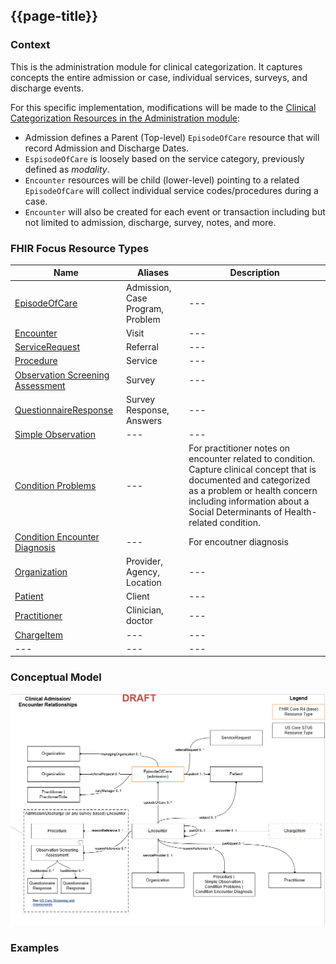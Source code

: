 ## {{page-title}}

### Context
This is the administration module for clinical categorization.  It captures concepts the entire admission or case, individual services, surveys, and discharge events.

For this specific implementation, modifications will be made to the [Clinical Categorization Resources in the Administration module](http://hl7.org/fhir/administration-module.html#clinical-reg):

- Admission defines a Parent (Top-level) `EpisodeOfCare` resource that will record Admission and Discharge Dates.
- `EspisodeOfCare` is loosely based on the service category, previously defined as _modality_.
- `Encounter` resources will be child (lower-level) pointing to a related `EpisodeOfCare` will collect individual service codes/procedures during a case.
- `Encounter` will also be created for each event or transaction including but not limited to admission, discharge, survey, notes, and more.

### FHIR Focus Resource Types

| Name                      | Aliases                                   | Description |
| --- | --- | --- |
| [EpisodeOfCare](http://hl7.org/fhir/R4/episodeofcare.html)         | Admission, Case Program, Problem | --- |
| [Encounter](https://hl7.org/fhir/us/core/StructureDefinition-us-core-encounter.html)             | Visit | --- |
| [ServiceRequest](https://hl7.org/fhir/us/core/StructureDefinition-us-core-servicerequest.html)        | Referral | --- |
| [Procedure](https://hl7.org/fhir/us/core/StructureDefinition-us-core-procedure.html)             | Service | --- |
| [Observation Screening Assessment](https://hl7.org/fhir/us/core/StructureDefinition-us-core-observation-screening-assessment.html) | Survey | --- |
| [QuestionnaireResponse](https://hl7.org/fhir/us/core/StructureDefinition-us-core-questionnaireresponse.html) | Survey Response, Answers | --- |
| [Simple Observation](https://hl7.org/fhir/us/core/StructureDefinition-us-core-simple-observation.html) | --- | --- |
| [Condition Problems](https://hl7.org/fhir/us/core/StructureDefinition-us-core-condition-problems-health-concerns.html) | --- | For practitioner notes on encounter related to condition. Capture clinical concept that is documented and categorized as a problem or health concern including information about a Social Determinants of Health-related condition. |
| [Condition Encounter Diagnosis](https://hl7.org/fhir/us/core/StructureDefinition-us-core-condition-encounter-diagnosis.html) | --- | For encoutner diagnosis |
| [Organization](https://hl7.org/fhir/us/core/StructureDefinition-us-core-organization.html) | Provider, Agency, Location | --- |
| [Patient](https://hl7.org/fhir/us/core/StructureDefinition-us-core-patient.html) | Client | --- |
| [Practitioner](https://hl7.org/fhir/us/core/StructureDefinition-us-core-practitioner.html) | Clinician, doctor | --- |
| [ChargeItem](http://hl7.org/fhir/R4/chargeitem.html) | --- | --- |
| --- | --- | --- |

### Conceptual Model

![organization and services conceptual diagram](../assets/images/signal-admission-2023-08-02.png "Logo Title Text 1")


### Examples
